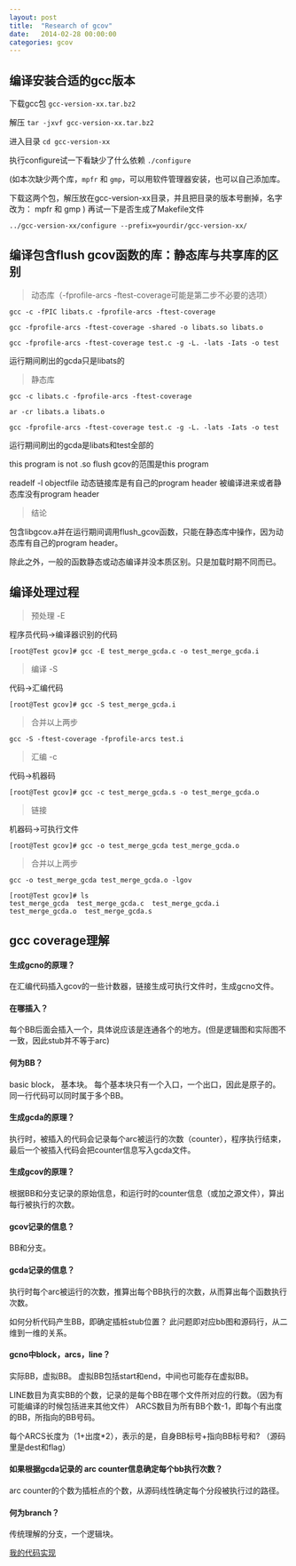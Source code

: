```yaml
---
layout: post
title:  "Research of gcov"
date:   2014-02-28 00:00:00
categories: gcov
---
```


## 编译安装合适的gcc版本

下载gcc包
`gcc-version-xx.tar.bz2`

解压
`tar -jxvf gcc-version-xx.tar.bz2`

进入目录
`cd gcc-version-xx`

执行configure试一下看缺少了什么依赖
`./configure`

(如本次缺少两个库，`mpfr` 和 `gmp`，可以用软件管理器安装，也可以自己添加库。

下载这两个包，解压放在gcc-version-xx目录，并且把目录的版本号删掉，名字改为： mpfr 和 gmp )
再试一下是否生成了Makefile文件

`../gcc-version-xx/configure --prefix=yourdir/gcc-version-xx/`

## 编译包含flush gcov函数的库：静态库与共享库的区别

> 动态库（-fprofile-arcs -ftest-coverage可能是第二步不必要的选项）


```
gcc -c -fPIC libats.c -fprofile-arcs -ftest-coverage

gcc -fprofile-arcs -ftest-coverage -shared -o libats.so libats.o

gcc -fprofile-arcs -ftest-coverage test.c -g -L. -lats -Iats -o test
```

运行期间刷出的gcda只是libats的


> 静态库


```
gcc -c libats.c -fprofile-arcs -ftest-coverage

ar -cr libats.a libats.o 

gcc -fprofile-arcs -ftest-coverage test.c -g -L. -lats -Iats -o test
```

运行期间刷出的gcda是libats和test全部的


this program is not .so
flush gcov的范围是this program

readelf -l objectfile
动态链接库是有自己的program header
被编译进来或者静态库没有program header

> 结论

包含libgcov.a并在运行期间调用flush_gcov函数，只能在静态库中操作，因为动态库有自己的program header。

除此之外，一般的函数静态或动态编译并没本质区别。只是加载时期不同而已。


## 编译处理过程

> 预处理 -E

程序员代码->编译器识别的代码
```
[root@Test gcov]# gcc -E test_merge_gcda.c -o test_merge_gcda.i
```

 
> 编译 -S

代码->汇编代码
```
[root@Test gcov]# gcc -S test_merge_gcda.i 
```

 > 合并以上两步

```
gcc -S -ftest-coverage -fprofile-arcs test.i
```

> 汇编 -c

代码->机器码

```
[root@Test gcov]# gcc -c test_merge_gcda.s -o test_merge_gcda.o
```

> 链接

机器码->可执行文件
```
[root@Test gcov]# gcc -o test_merge_gcda test_merge_gcda.o
```

> 合并以上两步

```
gcc -o test_merge_gcda test_merge_gcda.o -lgov
```


```
[root@Test gcov]# ls
test_merge_gcda  test_merge_gcda.c  test_merge_gcda.i  test_merge_gcda.o  test_merge_gcda.s
```

## gcc coverage理解

#### 生成gcno的原理？
在汇编代码插入gcov的一些计数器，链接生成可执行文件时，生成gcno文件。

#### 在哪插入？
每个BB后面会插入一个，具体说应该是连通各个的地方。(但是逻辑图和实际图不一致，因此stub并不等于arc)

#### 何为BB？
basic block， 基本块。
每个基本块只有一个入口，一个出口，因此是原子的。
同一行代码可以同时属于多个BB。

#### 生成gcda的原理？
执行时，被插入的代码会记录每个arc被运行的次数（counter），程序执行结束，最后一个被插入代码会把counter信息写入gcda文件。

#### 生成gcov的原理？
根据BB和分支记录的原始信息，和运行时的counter信息（或加之源文件），算出每行被执行的次数。

#### gcov记录的信息？
BB和分支。

#### gcda记录的信息？
执行时每个arc被运行的次数，推算出每个BB执行的次数，从而算出每个函数执行次数。

如何分析代码产生BB，即确定插桩stub位置？
此问题即对应bb图和源码行，从二维到一维的关系。


#### gcno中block，arcs，line？
实际BB，虚拟BB。
虚拟BB包括start和end，中间也可能存在虚拟BB。

LINE数目为真实BB的个数，记录的是每个BB在哪个文件所对应的行数。（因为有可能编译的时候包括进来其他文件）
ARCS数目为所有BB个数-1，即每个有出度的BB，所指向的BB号码。

每个ARCS长度为（1+出度*2），表示的是，自身BB标号+指向BB标号和?
（源码里是dest和flag）


#### 如果根据gcda记录的 arc counter信息确定每个bb执行次数？
arc counter的个数为插桩点的个数，从源码线性确定每个分段被执行过的路径。

#### 何为branch？
传统理解的分支，一个逻辑块。

[我的代码实现](https://github.com/byyam/yamcov)
